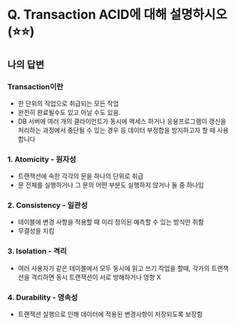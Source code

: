 # Q.  Transaction ACID에 대해 설명하시오   (⭐⭐)

## 나의 답변

### Transaction이란
- 한 단위의 작업으로 취급되는 모든 작업
- 완전히 완료될수도 있고 아닐 수도 있음.
- DB 서버에 여러 개의 클라이언트가 동시에 액세스 하거나 응용프로그램이 갱신을 처리하는 과정에서 중단될 수 있는 경우 등 데이터 부정합을 방지하고자 할 때 사용합니다

### 1. Atomicity - 원자성
- 트랜잭션에 속한 각각의 문을 하나의 단위로 취급
- 문 전체를 실행하거나 그 문의 어떤 부분도 실행하지 않거나 둘 중 하나임

### 2. Consistency - 일관성
- 테이블에 변경 사항을 적용할 때 미리 정의된 예측할 수 있는 방식만 취함
- 무결성을 지킴

### 3. Isolation - 격리
- 여러 사용자가 같은 테이블에서 모두 동시에 읽고 쓰기 작업을 할때, 각가의 트랜잭션을 격리하면 동시 트랜잭션이 서로 방해하거나 영향 X

### 4. Durability - 영속성
- 트랜잭션 실행으로 인해 데이터에 적용된 변경사항이 저장되도록 보장함
